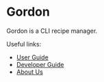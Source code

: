 # Gordon

Gordon is a CLI recipe manager.

Useful links:
* [User Guide](UserGuide.md)
* [Developer Guide](DeveloperGuide.md)
* [About Us](AboutUs.md)
